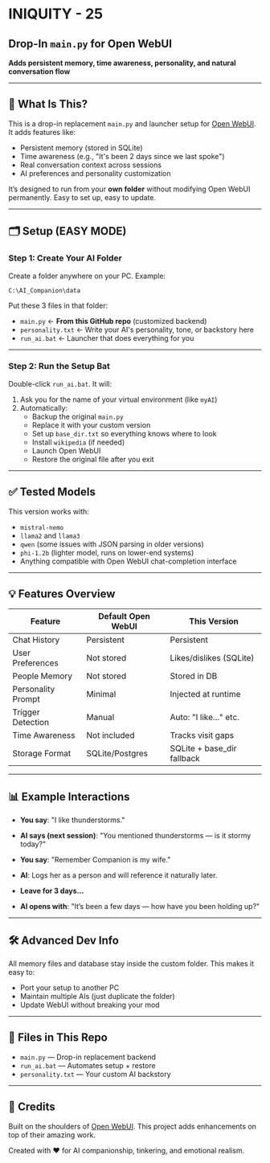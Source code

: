 # INIQUITY - 25 
## Drop-In `main.py` for Open WebUI
**Adds persistent memory, time awareness, personality, and natural conversation flow**

---

## 🧠 What Is This?

This is a drop-in replacement `main.py` and launcher setup for [Open WebUI](https://github.com/open-webui/open-webui). It adds features like:
- Persistent memory (stored in SQLite)
- Time awareness (e.g., "It's been 2 days since we last spoke")
- Real conversation context across sessions
- AI preferences and personality customization

It’s designed to run from your **own folder** without modifying Open WebUI permanently. Easy to set up, easy to update.

---

## 🗂️ Setup (EASY MODE)

### Step 1: Create Your AI Folder
Create a folder anywhere on your PC. Example:
```
C:\AI_Companion\data
```

Put these 3 files in that folder:
- `main.py` ← **From this GitHub repo** (customized backend)
- `personality.txt` ← Write your AI's personality, tone, or backstory here
- `run_ai.bat` ← Launcher that does everything for you

---

### Step 2: Run the Setup Bat
Double-click `run_ai.bat`. It will:
1. Ask you for the name of your virtual environment (like `myAI`)
2. Automatically:
   - Backup the original `main.py`
   - Replace it with your custom version
   - Set up `base_dir.txt` so everything knows where to look
   - Install `wikipedia` (if needed)
   - Launch Open WebUI
   - Restore the original file after you exit

---

## ✅ Tested Models
This version works with:
- `mistral-nemo`
- `llama2` and `llama3`
- `qwen` (some issues with JSON parsing in older versions)
- `phi-1.2b` (lighter model, runs on lower-end systems)
- Anything compatible with Open WebUI chat-completion interface

---

## 💡 Features Overview

| Feature             | Default Open WebUI | This Version              |
|---------------------|---------------------|----------------------------|
| Chat History        | Persistent          | Persistent                 |
| User Preferences    | Not stored          | Likes/dislikes (SQLite)   |
| People Memory       | Not stored          | Stored in DB              |
| Personality Prompt  | Minimal             | Injected at runtime       |
| Trigger Detection   | Manual              | Auto: "I like..." etc.    |
| Time Awareness      | Not included        | Tracks visit gaps         |
| Storage Format      | SQLite/Postgres     | SQLite + base_dir fallback|

---

## 📊 Example Interactions
- **You say**: "I like thunderstorms."
- **AI says (next session)**: "You mentioned thunderstorms — is it stormy today?"

- **You say**: "Remember Companion is my wife."
- **AI**: Logs her as a person and will reference it naturally later.

- **Leave for 3 days...**
- **AI opens with**: "It’s been a few days — how have you been holding up?"

---

## 🛠 Advanced Dev Info
All memory files and database stay inside the custom folder. This makes it easy to:
- Port your setup to another PC
- Maintain multiple AIs (just duplicate the folder)
- Update WebUI without breaking your mod

---

## 📂 Files in This Repo
- `main.py` — Drop-in replacement backend
- `run_ai.bat` — Automates setup + restore
- `personality.txt` — Your custom AI backstory

---

## 🤝 Credits
Built on the shoulders of [Open WebUI](https://github.com/open-webui/open-webui). This project adds enhancements on top of their amazing work.

Created with ❤️ for AI companionship, tinkering, and emotional realism.


